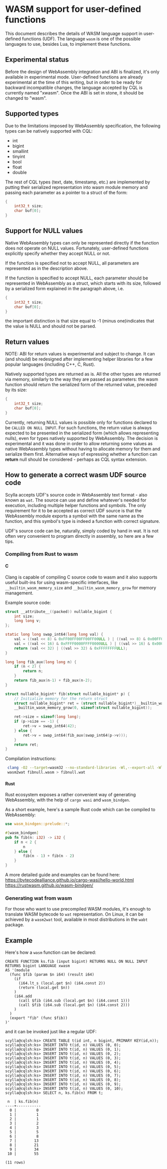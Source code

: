 # WASM support for user-defined functions

This document describes the details of WASM language support in user-defined functions (UDF). The language `wasm` is one of the possible languages to use, besides Lua, to implement these functions.

## Experimental status

Before the design of WebAssembly integration and ABI is finalized, it's only available in experimental mode.
User-defined functions are already experimental at the time of this writing, but in order to be ready
for backward incompatible changes, the language accepted by CQL is currently named "xwasm".
Once the ABI is set in stone, it should be changed to "wasm".

## Supported types

Due to the limitations imposed by WebAssembly specification, the following types can be natively supported with CQL:
 - int
 - bigint
 - smallint
 - tinyint
 - bool
 - float
 - double

The rest of CQL types (text, date, timestamp, etc.) are implemented by putting their serialized representation into wasm module memory
and passing each parameter as a pointer to a struct of the form:
```c
{
    int32_t size;
    char buf[0];
}
```

## Support for NULL values

Native WebAssembly types can only be represented directly if the function does not operate on NULL values. Fortunately, user-defined functions
explicitly specify whether they accept NULL or not.

If the function is specified not to accept NULL, all parameters are represented
as in the description above.

If the function is specified to accept NULL, each parameter should be represented in WebAssembly as a struct,
which starts with its size, followed by a serialized form explained in the paragraph above, i.e.
```c
{
    int32_t size;
    char buf[0];
}
```

the important distinction is that size equal to -1 (minus one)indicates that the value is NULL and should not be parsed.

## Return values

NOTE: ABI for return values is experimental and subject to change. It can (and should) be redesigned
after implementing helper libraries for a few popular languages (including C++, C, Rust).

Natively supported types are returned as is. All the other types are returned via memory, similarly to the way
they are passed as parameters: the wasm function should return the serialized form of the returned value,
preceded by its size:
```c
{
    int32_t size;
    char buf[0];
}
```

Currently, returning NULL values is possible only for functions declared to be `CALLED ON NULL INPUT`.
For such functions, the return value is always expected to be presented in the serialized form (which
allows representing nulls), even for types natively supported by WebAssembly.
The decision is experimental and it was done in order to allow returning some values as native WebAssembly types
without having to allocate memory for them and serialize them first.
Alternative ways of expressing whether a function can **return** null should be considered - perhaps
as CQL syntax extension.

## How to generate a correct wasm UDF source code

Scylla accepts UDF's source code in WebAssembly text format - also known as `wat`. The source can use and define whatever's needed for execution, including multiple helper functions and symbols. The only requirement for it to be accepted as correct UDF source is that the WebAssembly module exports a symbol with the same name as the function, and this symbol's type is indeed a function with correct signature.

UDF's source code can be, naturally, simply coded by hand in wat. It is not often very convenient to program directly in assembly, so here are a few tips.

### Compiling from Rust to wasm

#### C

Clang is capable of compiling C source code to wasm and it also supports useful built-ins
for using wasm-specific interfaces, like `__builtin_wasm_memory_size` and `__builtin_wasm_memory_grow`
for memory management.

Example source code:

```c
struct __attribute__((packed)) nullable_bigint { 
    int size;
    long long v;
};

static long long swap_int64(long long val) { 
    val = ((val << 8) & 0xFF00FF00FF00FF00ULL ) | ((val >> 8) & 0x00FF00FF00FF00FFULL );
    val = ((val << 16) & 0xFFFF0000FFFF0000ULL ) | ((val >> 16) & 0x0000FFFF0000FFFFULL );
    return (val << 32) | ((val >> 32) & 0xFFFFFFFFULL);
}

long long fib_aux(long long n) { 
    if (n < 2) { 
        return n;
    } 
    return fib_aux(n-1) + fib_aux(n-2);
}

struct nullable_bigint* fib(struct nullable_bigint* p) { 
    // Initialize memory for the return struct
    struct nullable_bigint* ret = (struct nullable_bigint*)__builtin_wasm_memory_size(0);
    __builtin_wasm_memory_grow(0, sizeof(struct nullable_bigint));

    ret->size = sizeof(long long);
    if (p->size == -1) { 
        ret->v = swap_int64(42);
    } else { 
        ret->v = swap_int64(fib_aux(swap_int64(p->v)));
    } 
    return ret;
}
```

Compilation instructions:
```bash
 clang -O2 --target=wasm32 --no-standard-libraries -Wl,--export-all -Wl,--no-entry fibnull.c -o fibnull.wasm
 wasm2wat fibnull.wasm > fibnull.wat
```

#### Rust

Rust ecosystem exposes a rather convenient way of generating WebAssembly, with the help of `cargo wasi` and `wasm_bindgen`.

As a short example, here's a sample Rust code which can be compiled to WebAssembly:
```rust
use wasm_bindgen::prelude::*;

#[wasm_bindgen]
pub fn fib(n: i32) -> i32 {
    if n < 2 {
        n
    } else {
        fib(n - 1) + fib(n - 2)
    }
}
```

A more detailed guide and examples can be found here:
https://bytecodealliance.github.io/cargo-wasi/hello-world.html
https://rustwasm.github.io/wasm-bindgen/

### Generating wat from wasm

For those who want to use precompiled WASM modules, it's enough to translate WASM bytecode to `wat` representation. On Linux, it can be achieved by a `wasm2wat` tool, available in most distributions in the `wabt` package.

## Example

Here's how a `wasm` function can be declared:

```cql
CREATE FUNCTION ks.fib (input bigint) RETURNS NULL ON NULL INPUT RETURNS bigint LANGUAGE xwasm
AS '(module
  (func $fib (param $n i64) (result i64)
    (if
      (i64.lt_s (local.get $n) (i64.const 2))
      (return (local.get $n))
    )
    (i64.add
      (call $fib (i64.sub (local.get $n) (i64.const 1)))
      (call $fib (i64.sub (local.get $n) (i64.const 2)))
    )
  )
  (export "fib" (func $fib))
)'
```

and it can be invoked just like a regular UDF:
```cql
scylla@cqlsh:ks> CREATE TABLE t(id int, n bigint, PRIMARY KEY(id,n));
scylla@cqlsh:ks> INSERT INTO t(id, n) VALUES (0, 0);
scylla@cqlsh:ks> INSERT INTO t(id, n) VALUES (0, 1);
scylla@cqlsh:ks> INSERT INTO t(id, n) VALUES (0, 2);
scylla@cqlsh:ks> INSERT INTO t(id, n) VALUES (0, 3);
scylla@cqlsh:ks> INSERT INTO t(id, n) VALUES (0, 4);
scylla@cqlsh:ks> INSERT INTO t(id, n) VALUES (0, 5);
scylla@cqlsh:ks> INSERT INTO t(id, n) VALUES (0, 6);
scylla@cqlsh:ks> INSERT INTO t(id, n) VALUES (0, 7);
scylla@cqlsh:ks> INSERT INTO t(id, n) VALUES (0, 8);
scylla@cqlsh:ks> INSERT INTO t(id, n) VALUES (0, 9);
scylla@cqlsh:ks> INSERT INTO t(id, n) VALUES (0, 10);
scylla@cqlsh:ks> SELECT n, ks.fib(n) FROM t;

 n  | ks.fib(n)
----+-----------
  0 |         0
  1 |         1
  2 |         1
  3 |         2
  4 |         3
  5 |         5
  6 |         8
  7 |        13
  8 |        21
  9 |        34
 10 |        55

(11 rows)
```

